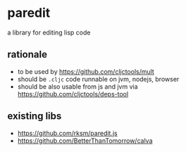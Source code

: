 # paredit

a library for editing lisp code

## rationale

- to be used by https://github.com/cljctools/mult
- should be `.cljc` code runnable on jvm, nodejs, browser
- should be also usable from js and jvm via https://github.com/cljctools/deps-tool

## existing libs

- https://github.com/rksm/paredit.js
- https://github.com/BetterThanTomorrow/calva